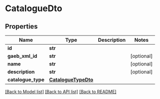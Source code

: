 # CatalogueDto

## Properties
Name | Type | Description | Notes
------------ | ------------- | ------------- | -------------
**id** | **str** |  | 
**gaeb_xml_id** | **str** |  | [optional] 
**name** | **str** |  | [optional] 
**description** | **str** |  | [optional] 
**catalogue_type** | [**CatalogueTypeDto**](CatalogueTypeDto.md) |  | 

[[Back to Model list]](../README.md#documentation-for-models) [[Back to API list]](../README.md#documentation-for-api-endpoints) [[Back to README]](../README.md)


